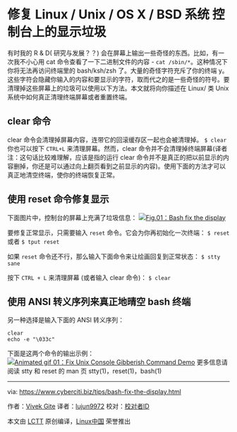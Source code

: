 修复 Linux / Unix / OS X / BSD 系统 控制台上的显示垃圾
======
有时我的 R & D( 研究与发展？？) 会在屏幕上输出一些奇怪的东西。比如，有一次我不小心用 cat 命令查看了一下二进制文件的内容 - `cat /sbin/*`。这种情况下你将无法再访问终端里的 bash/ksh/zsh 了。大量的奇怪字符充斥了你的终端 y。这些字符会隐藏你输入的内容和要显示的字符，取而代之的是一些奇怪的符号。要清理掉这些屏幕上的垃圾可以使用以下方法。本文就将向你描述在 Linux/ 类 Unix 系统中如何真正清理终端屏幕或者重置终端。


## clear 命令

clear 命令会清理掉屏幕内容，连带它的回滚缓存区一起也会被清理掉。
`$ clear`
你也可以按下 `CTRL+L` 来清理屏幕。然而，clear 命令并不会清理掉终端屏幕(译者注：这句话比较难理解，应该是指的运行 clear 命令并不是真正的把以前显示的内容删掉，你还是可以通过向上翻页看到之前显示的内容)。使用下面的方法才可以真正地清空终端，使你的终端恢复正常。

## 使用 reset 命令修复显示

下面图片中，控制台的屏幕上充满了垃圾信息：
[![Fig.01：Bash fix the display][1]][2]

要修复正常显示，只需要输入 `reset` 命令。它会为你再初始化一次终端：
`$ reset`
或者
`$ tput reset`

如果 `reset` 命令还不行，那么输入下面命令来让绘画回复到正常状态：
`$ stty sane`

按下 `CTRL + L` 来清理屏幕 (或者输入 clear 命令)：
`$ clear`

## 使用 ANSI 转义序列来真正地晴空 bash 终端

另一种选择是输入下面的 ANSI 转义序列：
```
clear
echo -e "\033c"
```

下面是这两个命令的输出示例：
[![Animated gif 01：Fix Unix Console Gibberish Command Demo][3]][4]
更多信息请阅读 stty 和 reset 的 man 页 stty(1)，reset(1)，bash(1)


--------------------------------------------------------------------------------

via: https://www.cyberciti.biz/tips/bash-fix-the-display.html

作者：[Vivek Gite][a]
译者：[lujun9972](https://github.com/lujun9972)
校对：[校对者ID](https://github.com/校对者ID)

本文由 [LCTT](https://github.com/LCTT/TranslateProject) 原创编译，[Linux中国](https://linux.cn/) 荣誉推出

[a]:https://www.cyberciti.biz
[1]:https://www.cyberciti.biz/media/new/tips/2006/08/bash-fix-terminal.png
[2]:https://www.cyberciti.biz/media/uploads/tips/2006/08/bash-fix-terminal.png
[3]:https://www.cyberciti.biz/media/new/tips/2006/08/unix-linux-console-gibberish.gif
[4]:https://www.cyberciti.biz/tips/bash-fix-the-display.html/unix-linux-console-gibberish
